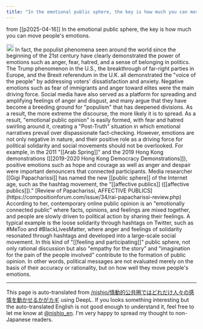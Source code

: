 ```yaml
---
title: "In the emotional public sphere, the key is how much you can move people's emotions."
---
```


from [[p2025-04-16]]
In the emotional public sphere, the key is how much you can move people's emotions.

<img src='https://scrapbox.io/api/pages/nishio-en/DR/icon' alt='DR.icon' height="19.5"/>
In fact, the populist phenomena seen around the world since the beginning of the 21st century have clearly demonstrated the power of emotions such as anger, fear, hatred, and a sense of belonging in politics. The Trump phenomenon in the U.S., the breakthrough of far-right parties in Europe, and the Brexit referendum in the U.K. all demonstrated the "voice of the people" by addressing voters' dissatisfaction and anxiety. Negative emotions such as fear of immigrants and anger toward elites were the main driving force. Social media have also served as a platform for spreading and amplifying feelings of anger and disgust, and many argue that they have become a breeding ground for "populism" that has deepened divisions. As a result, the more extreme the discourse, the more likely it is to spread. As a result, "emotional public opinion" is easily formed, with fear and hatred swirling around it, creating a "Post-Truth" situation in which emotional narratives prevail over dispassionate fact-checking.
However, emotions are not only negative in nature, and their positive role as a driving force for political solidarity and social movements should not be overlooked. For example, in the 2011 "[[Arab Spring]]" and the 2019 Hong Kong demonstrations ([[2019-2020 Hong Kong Democracy Demonstrations]]), positive emotions such as hope and courage as well as anger and despair were important denouncers that connected participants. Media researcher [[Gigi Papacharissi]] has named the new [[public sphere]] of the Internet age, such as the hashtag movement, the "[[affective publics]] ([[affective publics]])."
[Review of Papacharissi, AFFECTIVE PUBLICS](https://compositionforum.com/issue/34/rai-papacharissi-review.php)
According to her, contemporary online public opinion is an "emotionally connected public" where facts, opinions, and feelings are mixed together, and people are slowly driven to political action by sharing their feelings. A typical example is the loose solidarity through hashtags on Twitter, such as #MeToo and #BlackLivesMatter, where anger and feelings of solidarity resonated through hashtags and developed into a large-scale social movement. In this kind of "[[feeling and participating]]" public sphere, not only rational discussion but also "empathy for the story" and "imagination for the pain of the people involved" contribute to the formation of public opinion. In other words, political messages are not evaluated merely on the basis of their accuracy or rationality, but on how well they move people's emotions.


---
This page is auto-translated from [/nishio/情動的公共圏ではどれだけ人々の感情を動かせるかがカギ](https://scrapbox.io/nishio/情動的公共圏ではどれだけ人々の感情を動かせるかがカギ) using DeepL. If you looks something interesting but the auto-translated English is not good enough to understand it, feel free to let me know at [@nishio_en](https://twitter.com/nishio_en). I'm very happy to spread my thought to non-Japanese readers.